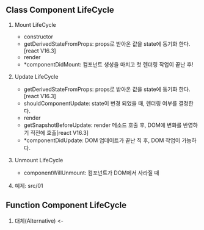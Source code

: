 ## Class Component LifeCycle
1.  Mount LifeCycle
    - constructor
    - getDerivedStateFromProps: props로 받아온 값을 state에 동기화 한다.[react V16.3]
    - render
    - *componentDidMount: 컴포넌트 생성을 마치고 첫 렌더링 작업이 끝난 후!

2.  Update LifeCycle
    - getDerivedStateFromProps: props로 받아온 값을 state에 동기화 한다.[react V16.3]
    - shouldComponentUpdate: state이 변경 되었을 때, 렌더링 여부를 결정한다.
    - render
    - getSnapshotBeforeUpdate: render 메소드 호출 후, DOM에 변화를 반영하기 직전에 호출[react V16.3]
    - *componentDidUpdate:  DOM 업데이트가 끝난 직 후, DOM 작업이 가능하다.

3.  Unmount LifeCycle
    - componentWillUnmount: 컴포넌트가 DOM에서 사라질 때
    
4.  예제: src/01

## Function Component LifeCycle
1. 대체(Alternative) <-   
 
  